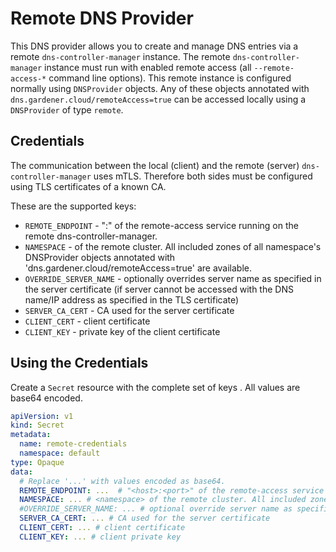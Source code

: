# Remote DNS Provider

This DNS provider allows you to create and manage DNS entries via a remote `dns-controller-manager` instance.
The remote `dns-controller-manager` instance must run with enabled remote access (all `--remote-access-*` command line options).
This remote instance is configured normally using `DNSProvider` objects. Any of these objects annotated with
`dns.gardener.cloud/remoteAccess=true` can be accessed locally using a `DNSProvider` of type `remote`.

## Credentials

The communication between the local (client) and the remote (server) `dns-controller-manager` uses mTLS.
Therefore both sides must be configured using TLS certificates of a known CA.

These are the supported keys:

- `REMOTE_ENDPOINT` - "<host>:<port>" of the remote-access service running on the remote dns-controller-manager.
- `NAMESPACE` - <namespace> of the remote cluster. All included zones of all namespace's DNSProvider objects annotated with 'dns.gardener.cloud/remoteAccess=true' are available. 
- `OVERRIDE_SERVER_NAME` - optionally overrides server name as specified in the server certificate (if server cannot be accessed with the DNS name/IP address as specified in the TLS certificate)
- `SERVER_CA_CERT` - CA used for the server certificate
- `CLIENT_CERT` - client certificate
- `CLIENT_KEY` - private key of the client certificate

## Using the Credentials

Create a `Secret` resource with the complete set of keys .
All values are base64 encoded.

```yaml
apiVersion: v1
kind: Secret
metadata:
  name: remote-credentials
  namespace: default
type: Opaque
data:
  # Replace '...' with values encoded as base64.
  REMOTE_ENDPOINT: ...  # "<host>:<port>" of the remote-access service running on the remote dns-controller-manager
  NAMESPACE: ... # <namespace> of the remote cluster. All included zones of all namespace's DNSProvider objects annotated with 'dns.gardener.cloud/remoteAccess=true' are available.
  #OVERRIDE_SERVER_NAME: ... # optional override server name as specified in the server certificate
  SERVER_CA_CERT: ... # CA used for the server certificate
  CLIENT_CERT: ... # client certificate
  CLIENT_KEY: ... # client private key
``` 
